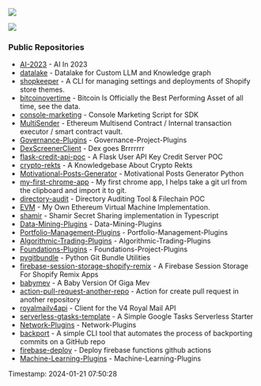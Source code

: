<img src="https://github-profile-trophy.vercel.app/?username=0xlino&theme=onedark"/>

![](https://komarev.com/ghpvc/?username=0xlino&color=blue&style=flat)
### Public Repositories 
- [AI-2023](https://github.com/0xlino/AI-2023) - AI In 2023
- [datalake](https://github.com/0xlino/datalake) - Datalake for Custom LLM and Knowledge graph
- [shopkeeper](https://github.com/0xlino/shopkeeper) - A CLI for managing settings and deployments of Shopify store themes.
- [bitcoinovertime](https://github.com/0xlino/bitcoinovertime) - Bitcoin Is Officially the Best Performing Asset of all time, see the data.
- [console-marketing](https://github.com/0xlino/console-marketing) - Console Marketing Script for SDK
- [MultiSender](https://github.com/0xlino/MultiSender) - Ethereum Multisend Contract / Internal transaction executor / smart contract vault. 
- [Governance-Plugins](https://github.com/0xlino/Governance-Plugins) - Governance-Project-Plugins
- [DexScreenerClient](https://github.com/0xlino/DexScreenerClient) - Dex goes Brrrrrrr
- [flask-credit-api-poc](https://github.com/0xlino/flask-credit-api-poc) - A Flask User API Key Credit Server POC
- [crypto-rekts](https://github.com/0xlino/crypto-rekts) - A Knowledgebase About Crypto Rekts
- [Motivational-Posts-Generator](https://github.com/0xlino/Motivational-Posts-Generator) - Motivational Posts Generator Python
- [my-first-chrome-app](https://github.com/0xlino/my-first-chrome-app) - My first chrome app, I helps take a git url from the clipboard and import it to git. 
- [directory-audit](https://github.com/0xlino/directory-audit) - Directory Auditing Tool & Filechain POC
- [EVM](https://github.com/0xlino/EVM) - My Own Ethereum Virtual Machine Implementation.
- [shamir](https://github.com/0xlino/shamir) - Shamir Secret Sharing implementation in Typescript
- [Data-Mining-Plugins](https://github.com/0xlino/Data-Mining-Plugins) - Data-Mining-Plugins
- [Portfolio-Management-Plugins](https://github.com/0xlino/Portfolio-Management-Plugins) - Portfolio-Management-Plugins
- [Algorithmic-Trading-Plugins](https://github.com/0xlino/Algorithmic-Trading-Plugins) - Algorithmic-Trading-Plugins
- [Foundations-Plugins](https://github.com/0xlino/Foundations-Plugins) - Foundations-Project-Plugins
- [pygitbundle](https://github.com/0xlino/pygitbundle) - Python Git Bundle Utilities 
- [firebase-session-storage-shopify-remix](https://github.com/0xlino/firebase-session-storage-shopify-remix) - A Firebase Session Storage For Shopify Remix Apps
- [babymev](https://github.com/0xlino/babymev) - A Baby Version Of Giga Mev
- [action-pull-request-another-repo](https://github.com/0xlino/action-pull-request-another-repo) - Action for create pull request in another repository
- [royalmailv4api](https://github.com/0xlino/royalmailv4api) - Client for the V4 Royal Mail API
- [serverless-gtasks-template](https://github.com/0xlino/serverless-gtasks-template) - A Simple Google Tasks Serverless Starter
- [Network-Plugins](https://github.com/0xlino/Network-Plugins) - Network-Plugins
- [backport](https://github.com/0xlino/backport) - A simple CLI tool that automates the process of backporting commits on a GitHub repo
- [firebase-deploy](https://github.com/0xlino/firebase-deploy) - Deploy firebase functions github actions
- [Machine-Learning-Plugins](https://github.com/0xlino/Machine-Learning-Plugins) - Machine-Learning-Plugins

Timestamp: 2024-01-21 07:50:28
